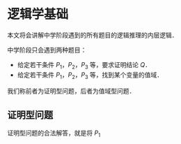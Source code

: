 # 逻辑学基础

本文将会讲解中学阶段遇到的所有题目的逻辑推理的内层逻辑．

中学阶段只会遇到两种题目：

- 给定若干条件 $P_1$，$P_2$，$P_3$ 等，要求证明结论 $Q$．
- 给定若干条件 $P_1$，$P_2$，$P_3$ 等，找到某个变量的值域．

我们称前者为证明型问题，后者为值域型问题．

## 证明型问题

证明型问题的合法解答，就是将 $P_1$
